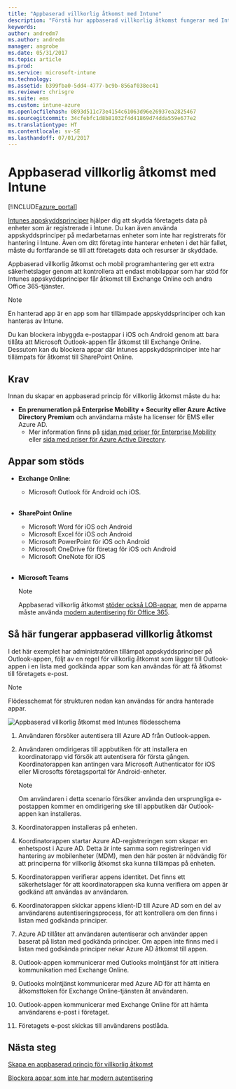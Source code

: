 ```yaml
---
title: "Appbaserad villkorlig åtkomst med Intune"
description: "Förstå hur appbaserad villkorlig åtkomst fungerar med Intune."
keywords: 
author: andredm7
ms.author: andredm
manager: angrobe
ms.date: 05/31/2017
ms.topic: article
ms.prod: 
ms.service: microsoft-intune
ms.technology: 
ms.assetid: b399fba0-5dd4-4777-bc9b-856af038ec41
ms.reviewer: chrisgre
ms.suite: ems
ms.custom: intune-azure
ms.openlocfilehash: 0893d511c73e4154c61063d96e26937ea2825467
ms.sourcegitcommit: 34cfebfc1d8b81032f4d41869d74dda559e677e2
ms.translationtype: HT
ms.contentlocale: sv-SE
ms.lasthandoff: 07/01/2017
---
```

# <a name="app-based-conditional-access-with-intune"></a>Appbaserad villkorlig åtkomst med Intune

[!INCLUDE[azure_portal](./includes/azure_portal.md)]

[Intunes appskyddsprinciper](app-protection-policy.md) hjälper dig att skydda företagets data på enheter som är registrerade i Intune. Du kan även använda appskyddsprinciper på medarbetarnas enheter som inte har registrerats för hantering i Intune. Även om ditt företag inte hanterar enheten i det här fallet, måste du fortfarande se till att företagets data och resurser är skyddade.

Appbaserad villkorlig åtkomst och mobil programhantering ger ett extra säkerhetslager genom att kontrollera att endast mobilappar som har stöd för Intunes appskyddsprinciper får åtkomst till Exchange Online och andra Office 365-tjänster.

> [!NOTE]
> En hanterad app är en app som har tillämpade appskyddsprinciper och kan hanteras av Intune.

Du kan blockera inbyggda e-postappar i iOS och Android genom att bara tillåta att Microsoft Outlook-appen får åtkomst till Exchange Online. Dessutom kan du blockera appar där Intunes appskyddsprinciper inte har tillämpats för åtkomst till SharePoint Online.

## <a name="prerequisites"></a>Krav
Innan du skapar en appbaserad princip för villkorlig åtkomst måste du ha:

- **En prenumeration på Enterprise Mobility + Security eller Azure Active Directory Premium** och användarna måste ha licenser för EMS eller Azure AD.
    - Mer information finns på [sidan med priser för Enterprise Mobility](https://www.microsoft.com/cloud-platform/enterprise-mobility-pricing) eller [sida med priser för Azure Active Directory](https://azure.microsoft.com/pricing/details/active-directory/).

## <a name="supported-apps"></a>Appar som stöds

- **Exchange Online**:
    - Microsoft Outlook för Android och iOS.
<br></br>
- **SharePoint Online**
    - Microsoft Word för iOS och Android
    - Microsoft Excel för iOS och Android
    - Microsoft PowerPoint för iOS och Android
    - Microsoft OneDrive för företag för iOS och Android
    - Microsoft OneNote för iOS
<br></br>
- **Microsoft Teams**

    > [!NOTE] 
    > Appbaserad villkorlig åtkomst [stöder också LOB-appar](https://docs.microsoft.com/intune-classic/deploy-use/block-apps-with-no-modern-authentication), men de apparna måste använda [modern autentisering för Office 365](https://support.office.com/article/Using-Office-365-modern-authentication-with-Office-clients-776c0036-66fd-41cb-8928-5495c0f9168a).

## <a name="how-app-based-conditional-access-works"></a>Så här fungerar appbaserad villkorlig åtkomst

I det här exemplet har administratören tillämpat appskyddsprinciper på Outlook-appen, följt av en regel för villkorlig åtkomst som lägger till Outlook-appen i en lista med godkända appar som kan användas för att få åtkomst till företagets e-post.

> [!NOTE] 
> Flödesschemat för strukturen nedan kan användas för andra hanterade appar.

![Appbaserad villkorlig åtkomst med Intunes flödesschema](./media/ca-intune-common-ways-3.png)

1.  Användaren försöker autentisera till Azure AD från Outlook-appen.

2.  Användaren omdirigeras till appbutiken för att installera en koordinatorapp vid försök att autentisera för första gången. Koordinatorappen kan antingen vara Microsoft Authenticator för iOS eller Microsofts företagsportal för Android-enheter.

    > [!NOTE]
    > Om användaren i detta scenario försöker använda den ursprungliga e-postappen kommer en omdirigering ske till appbutiken där Outlook-appen kan installeras.

3.  Koordinatorappen installeras på enheten.

4.  Koordinatorappen startar Azure AD-registreringen som skapar en enhetspost i Azure AD. Detta är inte samma som registreringen vid hantering av mobilenheter (MDM), men den här posten är nödvändig för att principerna för villkorlig åtkomst ska kunna tillämpas på enheten.

5.  Koordinatorappen verifierar appens identitet. Det finns ett säkerhetslager för att koordinatorappen ska kunna verifiera om appen är godkänd att användas av användaren.

6.  Koordinatorappen skickar appens klient-ID till Azure AD som en del av användarens autentiseringsprocess, för att kontrollera om den finns i listan med godkända principer.

7.  Azure AD tillåter att användaren autentiserar och använder appen baserat på listan med godkända principer. Om appen inte finns med i listan med godkända principer nekar Azure AD åtkomst till appen.

8.  Outlook-appen kommunicerar med Outlooks molntjänst för att initiera kommunikation med Exchange Online.

9.  Outlooks molntjänst kommunicerar med Azure AD för att hämta en åtkomsttoken för Exchange Online-tjänsten åt användaren.

10.  Outlook-appen kommunicerar med Exchange Online för att hämta användarens e-post i företaget.

11.  Företagets e-post skickas till användarens postlåda.

## <a name="next-steps"></a>Nästa steg
[Skapa en appbaserad princip för villkorlig åtkomst](app-based-conditional-access-intune-create.md)

[Blockera appar som inte har modern autentisering](app-modern-authentication-block.md)

